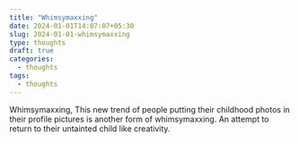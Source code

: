 ```yaml
---
title: "Whimsymaxxing"
date: 2024-01-01T14:07:07+05:30
slug: 2024-01-01-whimsymaxxing
type: thoughts
draft: true
categories:
  - thoughts
tags:
  - thoughts
---
```


Whimsymaxxing, This new trend of people putting their childhood photos in their profile pictures is another form of whimsymaxxing. An attempt to return to their untainted child like creativity.
